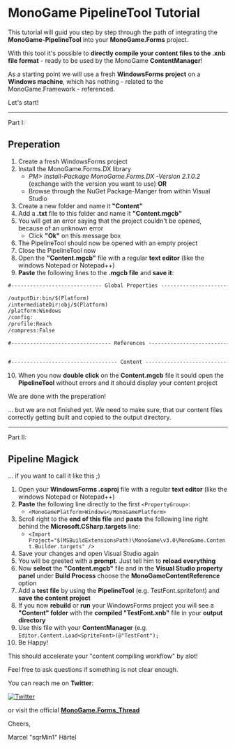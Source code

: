 # MonoGame PipelineTool Tutorial

This tutorial will guid you step by step through the path of integrating the **MonoGame-PipelineTool** into your **MonoGame.Forms** project.

With this tool it's possible to **directly compile your content files to the .xnb file format** - ready to be used by the MonoGame **ContentManager**!

As a starting point we will use a fresh **WindowsForms project** on a **Windows machine**, which has nothing - related to the MonoGame.Framework - referenced.

Let's start!

---

Part I:
## Preperation

1. Create a fresh WindowsForms project
2. Install the MonoGame.Forms.DX library
    - *PM> Install-Package MonoGame.Forms.DX -Version 2.1.0.2* (exchange with the version you want to use) **OR**
	- Browse through the NuGet Package-Manger from within Visual Studio
3. Create a new folder and name it **"Content"**
4. Add a **.txt** file to this folder and name it **"Content.mgcb"**
5. You will get an error saying that the project couldn't be opened, because of an unknown error 
    - Click **"Ok"** on this message box
6. The PipelineTool should now be opened with an empty project
7. Close the PipelineTool now
8. Open the **"Content.mgcb"** file with a regular **text editor** (like the windows Notepad or Notepad++)
9. **Paste** the following lines to the **.mgcb file** and **save it**:

```xml
#----------------------------- Global Properties ----------------------------#

/outputDir:bin/$(Platform)
/intermediateDir:obj/$(Platform)
/platform:Windows
/config:
/profile:Reach
/compress:False

#-------------------------------- References --------------------------------#


#---------------------------------- Content ---------------------------------#
```

10. When you now **double click** on the **Content.mgcb** file it sould open the **PipelineTool** without errors and it should display your content project

We are done with the preperation!

... but we are not finished yet. We need to make sure, that our content files correctly getting built and copied to the output directory.

---

Part II:
## Pipeline Magick

... if you want to call it like this ;)

1. Open your **WindowsForms .csproj** file with a regular **text editor** (like the windows Notepad or Notepad++)
2. **Paste** the following line directly to the first `<PropertyGroup>`:
    - `<MonoGamePlatform>Windows</MonoGamePlatform>`
3. Scroll right to the **end of this file** and **paste** the following line right behind the **Microsoft.CSharp.targets** line:
    - `<Import Project="$(MSBuildExtensionsPath)\MonoGame\v3.0\MonoGame.Content.Builder.targets" />`
4. Save your changes and open Visual Studio again
5. You will be greeted with a **prompt**. Just tell him to **reload everything**
6. Now **select** the **"Content.mgcb"** file and in the **Visual Studio property panel** under **Build Process** choose the **MonoGameContentReference** option
7. Add a **test file** by using the **PipelineTool** (e.g. TestFont.spritefont) and **save the content project**
8. If you now **rebuild** or **run** your WindowsForms project you will see a **"Content" folder** with the **compiled "TestFont.xnb"** file in your **output directory**
9. Use this file with your **ContentManager** (e.g. `Editor.Content.Load<SpriteFont>(@"TestFont");`
10. Be Happy!

This should accelerate your "content compiling workflow" by alot!

Feel free to ask questions if something is not clear enough.

You can reach me on **Twitter**:

[![Twitter](https://img.shields.io/twitter/follow/SandboxBlizz.svg?style=flat-square&label=Follow&logo=twitter)](https://twitter.com/SandboxBlizz)

or visit the official
**[MonoGame.Forms_Thread](http://community.monogame.net/t/monogame-forms-create-your-editor-environment/9954)**

Cheers,

Marcel "sqrMin1" Härtel
